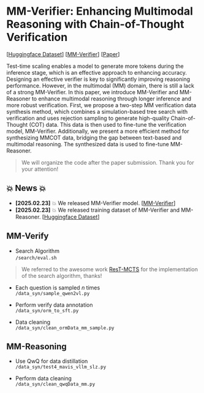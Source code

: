 # MM-Verifier: Enhancing Multimodal Reasoning with Chain-of-Thought Verification
[[Huggingface Dataset](https://huggingface.co/datasets/lhpku20010120/MM-Verify-Data/tree/main)] [[MM-Verifier](https://huggingface.co/lhpku20010120/MM-Verify/tree/main)]  [[Paper](https://arxiv.org/abs/2502.13383)]

Test-time scaling enables a model to generate more tokens during the inference stage, which is an effective approach to enhancing accuracy. Designing an effective verifier is key to significantly improving reasoning performance. However, in the multimodal (MM) domain, there is still a lack of a strong MM-Verifier. In this paper, we introduce MM-Verifier and MM-Reasoner to enhance multimodal reasoning through longer inference and more robust verification. First, we propose a two-step MM verification data synthesis method, which combines a simulation-based tree search with verification and uses rejection sampling to generate high-quality Chain-of-Thought (COT) data. This data is then used to fine-tune the verification model, MM-Verifier. Additionally, we present a more efficient method for synthesizing MMCOT data, bridging the gap between text-based and multimodal reasoning. The synthesized data is used to fine-tune MM-Reasoner.

> We will organize the code after the paper submission. Thank you for your attention!

## 💥 News 💥

- **[2025.02.23]** 💥 We released MM-Verifier model. [[MM-Verifier](https://huggingface.co/lhpku20010120/MM-Verify/tree/main)]
- **[2025.02.23]** 💥 We released training dataset of MM-Verifier and MM-Reasoner. [[Huggingface Dataset](https://huggingface.co/datasets/lhpku20010120/MM-Verify-Data/tree/main)]

## MM-Verify  
+ Search Algorithm  
`/search/eval.sh  `
> We referred to the awesome work [ResT-MCTS](https://github.com/THUDM/ReST-MCTS) for the implementation of the search algorithm, thanks!
  
+ Each question is sampled $n$ times  
`/data_syn/sample_qwen2vl.py  `

+ Perform verify data annotation  
`/data_syn/orm_to_sft.py ` 

+ Data cleaning  
`/data_syn/clean_ormData_mm_sample.py  `

## MM-Reasoning  
+ Use QwQ for data distillation  
`/data_syn/test4_mavis_vllm_slz.py  `

+ Perform data cleaning  
`/data_syn/clean_qwqData_mm.py  `
